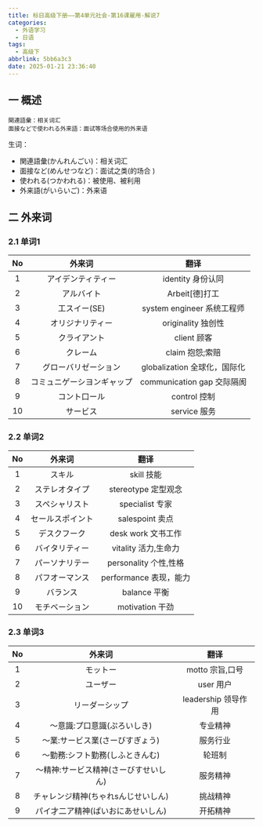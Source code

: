 ```yaml
---
title: 标日高级下册——第4单元社会-第16课雇用-解说7
categories:
  - 外语学习
  - 日语
tags:
  - 高级下
abbrlink: 5bb6a3c3
date: 2025-01-21 23:36:40
---
```

## 一 概述

```
関連語彙：相关词汇
面接などで使われる外来語：面试等场合使用的外来语
```

<!--more-->

生词：

* 関連語彙(かんれんごい)：相关词汇
* 面接など(めんせつなど)：面试之类(的场合 )
* 使われる(つかわれる)：被使用、被利用
* 外来語(がいらいご)：外来语

## 二  外来词

### 2.1 单词1

|  No  |           外来词           |             翻译             |
| :--: | :------------------------: | :--------------------------: |
|  1   |     アイデンティティー     |      identity 身份认同       |
|  2   |         アルバイト         |        Arbeit[德]打工        |
|  3   |        工スイー(SE)        |  system engineer 系统工程师  |
|  4   |      オリジナリティー      |      originality 独创性      |
|  5   |        クライアント        |         client 顾客          |
|  6   |          クレーム          |       claim 抱怨;索赔        |
|  7   |    グローバリゼーション    | globalization 全球化，国际化 |
|  8   | コミュニゲーシヨンギャップ |  communication gap 交际隔阂  |
|  9   |        コント口ール        |         control 控制         |
|  10  |          サービス          |         service 服务         |

### 2.2 单词2

|  No  |      外来词      |          翻译          |
| :--: | :--------------: | :--------------------: |
|  1   |      スキル      |       skill 技能       |
|  2   |  ステレオタイプ  |  stereotype 定型观念   |
|  3   |  スペシャリスト  |    specialist 专家     |
|  4   | セールスポイント |    salespoint 卖点     |
|  5   |   デスクフーク   |   desk work 文书工作   |
|  6   |  バイタリティー  |  vitality 活力,生命力  |
|  7   |  パーソナリテー  | personality 个性,性格  |
|  8   |  パフオーマンス  | performance 表现，能力 |
|  9   |     バランス     |      balance 平衡      |
|  10  |  モチベーション  |    motivation 干劲     |

### 2.3 单词3

|  No  |                外来词                 |        翻译         |
| :--: | :-----------------------------------: | :-----------------: |
|  1   |               モットー                |   motto 宗旨,口号   |
|  2   |               ユーザー                |      user 用户      |
|  3   |            リーダーシップ             | leadership 领导作用 |
|  4   |      ～意識:プ口意識(ぷろいしき)      |      专业精神       |
|  5   |    ～業:サービス業(さーびすぎょう)    |      服务行业       |
|  6   |    ～勤務:シフト勤務(しふときんむ)    |       轮班制        |
|  7   | ～精神:サービス精神(さーびすせいしん) |      服务精神       |
|  8   |  チャレンジ精神(ちゃれsんじせいしん)  |      挑战精神       |
|  9   |  パイ才二ア精神(ぱいおにあせいしん)   |      开拓精神       |

